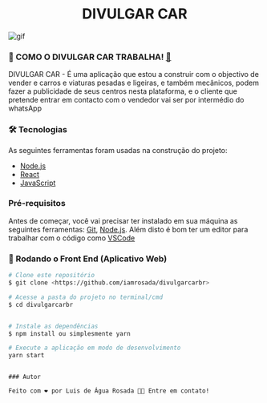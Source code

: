 <h1 align="center">DIVULGAR CAR</h1>

<p> <img align="center" alt="gif" src="https://github.com/iamrosada/divulgacarbr/blob/main/home.gif" /> </p>

### 🎲 COMO O DIVULGAR CAR TRABALHA! [🤔](https://static.xx.fbcdn.net/images/emoji.php/v9/t34/1/16/1f914.png)

DIVULGAR CAR - É uma aplicação que estou a construir com o objectivo de vender e carros e viaturas pesadas e ligeiras, e também mecânicos, podem fazer a publicidade de seus centros nesta plataforma, e o cliente que pretende entrar em contacto com o vendedor vai ser por intermédio do whatsApp

### 🛠 Tecnologias

As seguintes ferramentas foram usadas na construção do projeto:

- [Node.js](https://nodejs.org/en/)
- [React](https://pt-br.reactjs.org/)
- [JavaScript](https://developer.mozilla.org/pt-BR/docs/Web/JavaScript)

### Pré-requisitos

Antes de começar, você vai precisar ter instalado em sua máquina as seguintes ferramentas:
[Git](https://git-scm.com), [Node.js](https://nodejs.org/en/).
Além disto é bom ter um editor para trabalhar com o código como [VSCode](https://code.visualstudio.com/)

### 🎲 Rodando o Front End (Aplicativo Web)

```bash
# Clone este repositório
$ git clone <https://github.com/iamrosada/divulgarcarbr>

# Acesse a pasta do projeto no terminal/cmd
$ cd divulgarcarbr


# Instale as dependências
$ npm install ou simplesmente yarn

# Execute a aplicação em modo de desenvolvimento
yarn start

```

```

### Autor

Feito com ❤️ por Luis de Água Rosada 👋🏽 Entre em contato!


```

